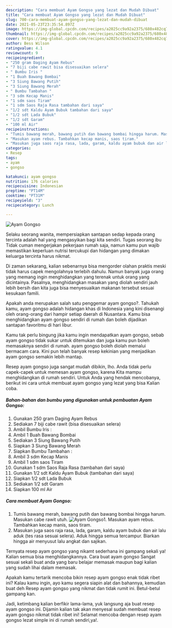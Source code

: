 ```yaml
---
description: "Cara membuat Ayam Gongso yang lezat dan Mudah Dibuat"
title: "Cara membuat Ayam Gongso yang lezat dan Mudah Dibuat"
slug: 700-cara-membuat-ayam-gongso-yang-lezat-dan-mudah-dibuat
date: 2021-05-23T23:35:54.897Z
image: https://img-global.cpcdn.com/recipes/a2025cc9a92a2375/680x482cq70/ayam-gongso-foto-resep-utama.jpg
thumbnail: https://img-global.cpcdn.com/recipes/a2025cc9a92a2375/680x482cq70/ayam-gongso-foto-resep-utama.jpg
cover: https://img-global.cpcdn.com/recipes/a2025cc9a92a2375/680x482cq70/ayam-gongso-foto-resep-utama.jpg
author: Bess Wilson
ratingvalue: 4.1
reviewcount: 9
recipeingredient:
- "250 gram Daging Ayam Rebus"
- "7 biji cabe rawit bisa disesuaikan selera"
- " Bumbu Iris "
- "1 Buah Bawang Bombai"
- "3 Siung Bawang Putih"
- "3 Siung Bawang Merah"
- " Bumbu Tambahan "
- "3 sdm Kecap Manis"
- "1 sdm saos Tiram"
- "1 sdm Saos Raja Rasa tambahan dari saya"
- "1/2 sdt Kaldu Ayam Bubuk tambahan dari saya"
- "1/2 sdt Lada Bubuk"
- "1/2 sdt Garam"
- "100 ml Air"
recipeinstructions:
- "Tumis bawang merah, bawang putih dan bawang bombai hingga harum. Masukan cabe rawit utuh."
- "Masukan ayam rebus. Tambahkan kecap manis, saos tiram."
- "Masukan juga saos raja rasa, lada, garam, kaldu ayam bubuk dan air lalu aduk (tes rasa sesuai selera). Aduk hingga semua tercampur. Biarkan hingga air menyusut lalu angkat dan sajikan."
categories:
- Resep
tags:
- ayam
- gongso

katakunci: ayam gongso 
nutrition: 176 calories
recipecuisine: Indonesian
preptime: "PT14M"
cooktime: "PT31M"
recipeyield: "3"
recipecategory: Lunch

---
```



![Ayam Gongso](https://img-global.cpcdn.com/recipes/a2025cc9a92a2375/680x482cq70/ayam-gongso-foto-resep-utama.jpg)

Selaku seorang wanita, mempersiapkan santapan sedap kepada orang tercinta adalah hal yang mengasyikan bagi kita sendiri. Tugas seorang ibu Tidak cuman mengerjakan pekerjaan rumah saja, namun kamu pun wajib memastikan keperluan nutrisi tercukupi dan hidangan yang dimakan keluarga tercinta harus nikmat.

Di zaman  sekarang, kalian sebenarnya bisa mengorder olahan praktis meski tidak harus capek mengolahnya terlebih dahulu. Namun banyak juga orang yang memang ingin menghidangkan yang terenak untuk orang yang dicintainya. Pasalnya, menghidangkan masakan yang diolah sendiri jauh lebih bersih dan kita juga bisa menyesuaikan makanan tersebut sesuai kesukaan famili. 



Apakah anda merupakan salah satu penggemar ayam gongso?. Tahukah kamu, ayam gongso adalah hidangan khas di Indonesia yang kini disenangi oleh orang-orang dari hampir setiap daerah di Nusantara. Kamu bisa menghidangkan ayam gongso sendiri di rumah dan boleh dijadikan santapan favoritmu di hari libur.

Kamu tak perlu bingung jika kamu ingin mendapatkan ayam gongso, sebab ayam gongso tidak sukar untuk ditemukan dan juga kamu pun boleh memasaknya sendiri di rumah. ayam gongso boleh diolah memalui bermacam cara. Kini pun telah banyak resep kekinian yang menjadikan ayam gongso semakin lebih mantap.

Resep ayam gongso juga sangat mudah dibikin, lho. Anda tidak perlu capek-capek untuk memesan ayam gongso, karena Kita mampu menghidangkan di rumah sendiri. Untuk Anda yang hendak mencobanya, berikut ini cara untuk membuat ayam gongso yang lezat yang bisa Kalian coba.

<!--inarticleads1-->

##### Bahan-bahan dan bumbu yang digunakan untuk pembuatan Ayam Gongso:

1. Gunakan 250 gram Daging Ayam Rebus
1. Sediakan 7 biji cabe rawit (bisa disesuaikan selera)
1. Ambil  Bumbu Iris :
1. Ambil 1 Buah Bawang Bombai
1. Sediakan 3 Siung Bawang Putih
1. Siapkan 3 Siung Bawang Merah
1. Siapkan  Bumbu Tambahan :
1. Ambil 3 sdm Kecap Manis
1. Ambil 1 sdm saos Tiram
1. Gunakan 1 sdm Saos Raja Rasa (tambahan dari saya)
1. Gunakan 1/2 sdt Kaldu Ayam Bubuk (tambahan dari saya)
1. Siapkan 1/2 sdt Lada Bubuk
1. Sediakan 1/2 sdt Garam
1. Siapkan 100 ml Air




<!--inarticleads2-->

##### Cara membuat Ayam Gongso:

1. Tumis bawang merah, bawang putih dan bawang bombai hingga harum. Masukan cabe rawit utuh.
<img src="https://img-global.cpcdn.com/steps/dad2d837914efc99/160x128cq70/ayam-gongso-langkah-memasak-1-foto.jpg" alt="Ayam Gongso">1. Masukan ayam rebus. Tambahkan kecap manis, saos tiram.
1. Masukan juga saos raja rasa, lada, garam, kaldu ayam bubuk dan air lalu aduk (tes rasa sesuai selera). Aduk hingga semua tercampur. Biarkan hingga air menyusut lalu angkat dan sajikan.




Ternyata resep ayam gongso yang nikamt sederhana ini gampang sekali ya! Kalian semua bisa menghidangkannya. Cara buat ayam gongso Sangat sesuai sekali buat anda yang baru belajar memasak maupun bagi kalian yang sudah lihai dalam memasak.

Apakah kamu tertarik mencoba bikin resep ayam gongso enak tidak ribet ini? Kalau kamu ingin, ayo kamu segera siapin alat dan bahannya, kemudian buat deh Resep ayam gongso yang nikmat dan tidak rumit ini. Betul-betul gampang kan. 

Jadi, ketimbang kalian berfikir lama-lama, yuk langsung aja buat resep ayam gongso ini. Dijamin kalian tak akan menyesal sudah membuat resep ayam gongso nikmat tidak ribet ini! Selamat mencoba dengan resep ayam gongso lezat simple ini di rumah sendiri,ya!.

